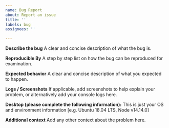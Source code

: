 ```yaml
---
name: Bug Report
about: Report an issue
title: ''
labels: bug
assignees: ''

---
```


**Describe the bug**
A clear and concise description of what the bug is.

**Reproducible By**
A step by step list on how the bug can be reproduced for examination.

**Expected behavior**
A clear and concise description of what you expected to happen.

**Logs / Screenshots**
If applicable, add screenshots to help explain your problem, or alternatively add your console logs here.

**Desktop (please complete the following information):**
This is just your OS and environment information [e.g. Ubuntu 18.04 LTS, Node v14.14.0]

**Additional context**
Add any other context about the problem here.
